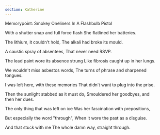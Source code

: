 ```yaml
---
section: Katherine
---
```


Memorypoint: Smokey Oneliners In A Flashbulb Pistol

With a shutter snap and full force flash
She flatlined her batteries.

The lithium, it couldn't hold,
The alkali had broke its mould.

A caustic spray of absentees,
That never need RSVP.

The lead paint wore its absence strung
Like fibrosis caught up in her lungs.

We wouldn't miss asbestos words,
The turns of phrase and sharpened tongues.

I was left here, with these memories
That didn't want to plug into the prise.

Then the sunlight stabbed as it must do,
Smouldered her goodbyes, and then her dues.

The only thing that was left on ice
Was her fascination with prepositions,

But especially the word "through",
When it wore the past as a disguise.

And that stuck with me
The whole damn way, straight through.

